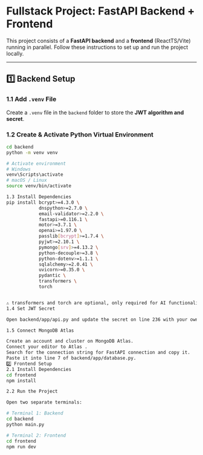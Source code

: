# Fullstack Project: FastAPI Backend + Frontend

This project consists of a **FastAPI backend** and a **frontend** (ReactTS/Vite) running in parallel. Follow these instructions to set up and run the project locally.

---

## 1️⃣ Backend Setup

### 1.1 Add `.venv` File
Create a `.venv` file in the `backend` folder to store the **JWT algorithm and secret**.

### 1.2 Create & Activate Python Virtual Environment

```bash
cd backend
python -m venv venv

# Activate environment
# Windows
venv\Scripts\activate
# macOS / Linux
source venv/bin/activate

1.3 Install Dependencies
pip install bcrypt>=4.3.0 \
            dnspython>=2.7.0 \
            email-validator>=2.2.0 \
            fastapi>=0.116.1 \
            motor>=3.7.1 \
            openai>=1.97.0 \
            passlib[bcrypt]>=1.7.4 \
            pyjwt>=2.10.1 \
            pymongo[srv]>=4.13.2 \
            python-decouple>=3.8 \
            python-dotenv>=1.1.1 \
            sqlalchemy>=2.0.41 \
            uvicorn>=0.35.0 \
            pydantic \
            transformers \
            torch


⚠️ transformers and torch are optional, only required for AI functionality.
1.4 Set JWT Secret

Open backend/app/api.py and update the secret on line 236 with your own secret key.

1.5 Connect MongoDB Atlas

Create an account and cluster on MongoDB Atlas.
Connect your editor to Atlas .
Search for the connection string for FastAPI connection and copy it.
Paste it into line 7 of backend/app/database.py.
2️⃣ Frontend Setup
2.1 Install Dependencies
cd frontend
npm install

2.2 Run the Project

Open two separate terminals:

# Terminal 1: Backend
cd backend
python main.py

# Terminal 2: Frontend
cd frontend
npm run dev
